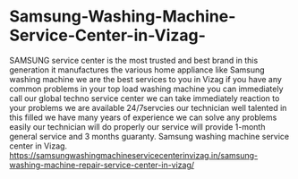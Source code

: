 # Samsung-Washing-Machine-Service-Center-in-Vizag-
 SAMSUNG service center is the most trusted and best brand in this generation it manufactures the various home appliance like Samsung washing machine we are the best services to you in Vizag if you have any common problems in your top load washing machine you can immediately call our global techno service center we can take immediately reaction to your problems we are available 24/7servcies our technician well talented in this filled we have many years of experience we can solve any problems easily our technician will do properly our service will provide 1-month general service and 3 months guaranty. Samsung washing machine service center in Vizag.  https://samsungwashingmachineservicecenterinvizag.in/samsung-washing-machine-repair-service-center-in-vizag/
